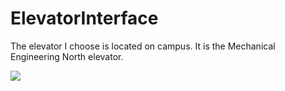 # ElevatorInterface

The elevator I choose is located on campus. It is the Mechanical Engineering North elevator. 

![](Elevator.gif)

